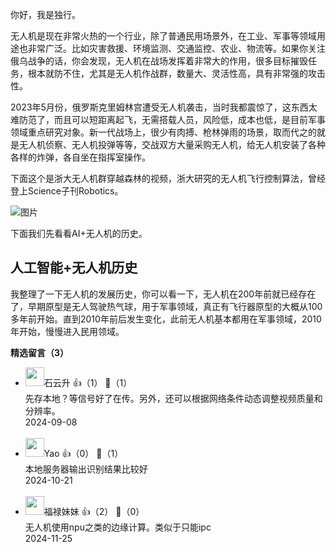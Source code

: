 你好，我是独行。

无人机是现在非常火热的一个行业，除了普通民用场景外，在工业、军事等领域用途也非常广泛。比如灾害救援、环境监测、交通监控、农业、物流等。如果你关注俄乌战争的话，你会发现，无人机在战场发挥着非常大的作用，很多目标摧毁任务，根本就防不住，尤其是无人机作战群，数量大、灵活性高，具有非常强的攻击性。

2023年5月份，俄罗斯克里姆林宫遭受无人机袭击，当时我都震惊了，这东西太难防范了，而且可以短距离起飞，无需搭载人员，风险低，成本也低，是目前军事领域重点研究对象。新一代战场上，很少有肉搏、枪林弹雨的场景，取而代之的就是无人机侦察、无人机投弹等等，交战双方大量采购无人机，给无人机安装了各种各样的炸弹，各自坐在指挥室操作。

下面这个是浙大无人机群穿越森林的视频，浙大研究的无人机飞行控制算法，曾经登上Science子刊Robotics。

![图片](https://static001.geekbang.org/resource/image/b4/e2/b4f47b0fb3f6d67062d2a26bd1f1cfe2.gif?wh=1031x567)

下面我们先看看AI+无人机的历史。

## 人工智能+无人机历史

我整理了一下无人机的发展历史，你可以看一下，无人机在200年前就已经存在了，早期原型是无人驾驶热气球，用于军事领域，真正有飞行器原型的大概从100多年前开始。直到2010年前后发生变化，此前无人机基本都用在军事领域，2010年开始，慢慢进入民用领域。
<div><strong>精选留言（3）</strong></div><ul>
<li><img src="https://static001.geekbang.org/account/avatar/00/0f/a0/c3/c5db35df.jpg" width="30px"><span>石云升</span> 👍（1） 💬（1）<div>先存本地？等信号好了在传。另外，还可以根据网络条件动态调整视频质量和分辨率。</div>2024-09-08</li><br/><li><img src="https://static001.geekbang.org/account/avatar/00/18/81/9e/ea57caba.jpg" width="30px"><span>Yao</span> 👍（0） 💬（1）<div>本地服务器输出识别结果比较好</div>2024-10-21</li><br/><li><img src="https://static001.geekbang.org/account/avatar/00/12/e1/be/e7c7bb94.jpg" width="30px"><span>福禄妹妹</span> 👍（2） 💬（0）<div>无人机使用npu之类的边缘计算。类似于只能ipc</div>2024-11-25</li><br/>
</ul>